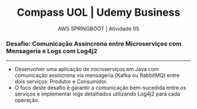 <h1 align="center"> Compass UOL | Udemy Business </h1>
<p align="center"> AWS SPRINGBOOT | Atividade 05 </p>

### Desafio: Comunicação Assíncrona entre Microserviços com Mensageria e Logs com Log4j2

<hr>

 - Desenvolver uma aplicação de microserviços em Java com comunicação assíncrona via mensageria (Kafka ou RabbitMQ) entre dois serviços: Produtor e Consumidor.
 - O foco deste desafio é garantir a comunicação bem-sucedida entre os serviços e implementar logs detalhados utilizando Log4j2 para cada operação.
